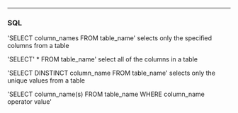 _____
### SQL

'SELECT column_names 
FROM table_name' selects only the specified columns from a table

'SELECT' * 
FROM table_name' select all of the columns in a table

'SELECT DINSTINCT column_name 
FROM table_name' selects only the unique values from a table

'SELECT column_name(s)
FROM table_name
WHERE column_name operator value'
